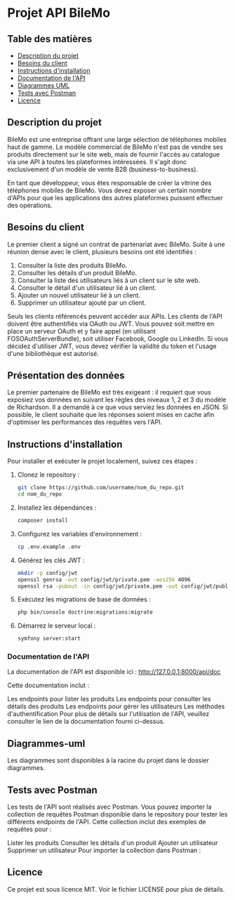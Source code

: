 # Projet API BileMo

## Table des matières
- [Description du projet](#description-du-projet)
- [Besoins du client](#besoins-du-client)
- [Instructions d'installation](#instructions-dinstallation)
- [Documentation de l'API](#documentation-de-lapi)
- [Diagrammes UML](#diagrammes-uml)
- [Tests avec Postman](#tests-avec-postman)
- [Licence](#licence)
  
## Description du projet
BileMo est une entreprise offrant une large sélection de téléphones mobiles haut de gamme. Le modèle commercial de BileMo n'est pas de vendre ses produits directement sur le site web, mais de fournir l'accès au catalogue via une API à toutes les plateformes intéressées. Il s'agit donc exclusivement d'un modèle de vente B2B (business-to-business).

En tant que développeur, vous êtes responsable de créer la vitrine des téléphones mobiles de BileMo. Vous devez exposer un certain nombre d'APIs pour que les applications des autres plateformes puissent effectuer des opérations.

## Besoins du client
Le premier client a signé un contrat de partenariat avec BileMo. Suite à une réunion dense avec le client, plusieurs besoins ont été identifiés :

1. Consulter la liste des produits BileMo.
2. Consulter les détails d'un produit BileMo.
3. Consulter la liste des utilisateurs liés à un client sur le site web.
4. Consulter le détail d'un utilisateur lié à un client.
5. Ajouter un nouvel utilisateur lié à un client.
6. Supprimer un utilisateur ajouté par un client.

Seuls les clients référencés peuvent accéder aux APIs. Les clients de l'API doivent être authentifiés via OAuth ou JWT. Vous pouvez soit mettre en place un serveur OAuth et y faire appel (en utilisant FOSOAuthServerBundle), soit utiliser Facebook, Google ou LinkedIn. Si vous décidez d'utiliser JWT, vous devez vérifier la validité du token et l'usage d'une bibliothèque est autorisé.

## Présentation des données
Le premier partenaire de BileMo est très exigeant : il requiert que vous exposiez vos données en suivant les règles des niveaux 1, 2 et 3 du modèle de Richardson. Il a demandé à ce que vous serviez les données en JSON. Si possible, le client souhaite que les réponses soient mises en cache afin d'optimiser les performances des requêtes vers l'API.

## Instructions d'installation
Pour installer et exécuter le projet localement, suivez ces étapes :

1. Clonez le repository :
   ```bash
   git clone https://github.com/username/nom_du_repo.git
   cd nom_du_repo
   
2. Installez les dépendances :
   ```bash
   composer install

3. Configurez les variables d'environnement :
   ```bash
   cp .env.example .env

4. Générez les clés JWT :
   ```bash
   mkdir -p config/jwt
   openssl genrsa -out config/jwt/private.pem -aes256 4096
   openssl rsa -pubout -in config/jwt/private.pem -out config/jwt/public.pem

5. Exécutez les migrations de base de données :
   ```bash
   php bin/console doctrine:migrations:migrate

6. Démarrez le serveur local :
   ```bash
   symfony server:start


### Documentation de l'API
La documentation de l'API est disponible ici : http://127.0.0.1:8000/api/doc

Cette documentation inclut :

Les endpoints pour lister les produits
Les endpoints pour consulter les détails des produits
Les endpoints pour gérer les utilisateurs
Les méthodes d'authentification
Pour plus de détails sur l'utilisation de l'API, veuillez consulter le lien de la documentation fourni ci-dessus.

## Diagrammes-uml
Les diagrammes sont disponibles à la racine du projet dans le dossier diagrammes.

## Tests avec Postman
Les tests de l'API sont réalisés avec Postman. Vous pouvez importer la collection de requêtes Postman disponible dans le repository pour tester les différents endpoints de l'API. Cette collection inclut des exemples de requêtes pour :

Lister les produits
Consulter les détails d'un produit
Ajouter un utilisateur
Supprimer un utilisateur
Pour importer la collection dans Postman :

## Licence
Ce projet est sous licence MIT. Voir le fichier LICENSE pour plus de détails.
